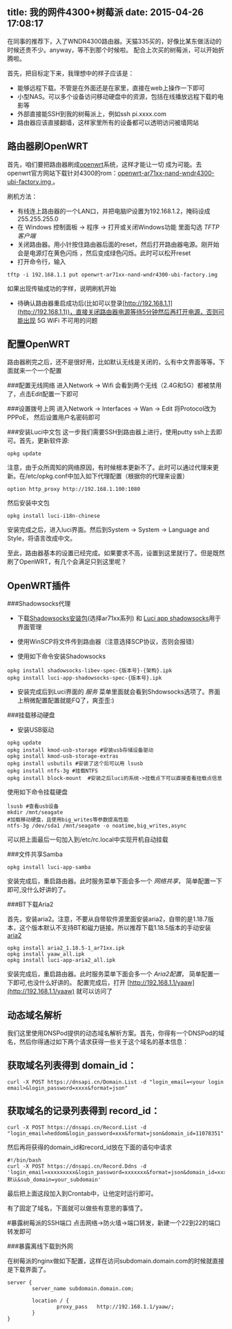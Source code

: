 title: 我的网件4300+树莓派
date: 2015-04-26 17:08:17
---

在同事的推荐下，入了WNDR4300路由器。天猫335买的，好像比某东做活动的时候还贵不少。anyway，等不到那个时候啦。
配合上次买的树莓派，可以开始折腾啦。

<!-- more -->

首先，把目标定下来，我理想中的样子应该是：
* 能够远程下载。不管是在外面还是在家里，直接在web上操作一下即可
* 小型NAS。可以多个设备访问移动硬盘中的资源，包括在线播放远程下载的电影等
* 外部直接能SSH到我的树莓派上，例如ssh pi.xxxx.com
* 路由器应该直接翻墙，这样家里所有的设备都可以透明访问被墙网站

路由器刷OpenWRT
-----
首先，咱们要把路由器刷成[openwrt](http://openwrt.org/)系统，这样才能让一切
成为可能。去openwrt官方网站下载针对4300的rom：[openwrt-ar71xx-nand-wndr4300-ubi-factory.img ](http://downloads.openwrt.org/barrier_breaker/14.07/ar71xx/nand/openwrt-ar71xx-nand-wndr4300-ubi-factory.img)。

刷机方法：
* 有线连上路由器的一个LAN口，并把电脑IP设置为192.168.1.2，掩码设成255.255.255.0
* 在 Windows 控制面板 -> 程序 -> 打开或关闭Windows功能 里面勾选 *TFTP客户端*
* 关闭路由器。用小针按住路由器后面的reset，然后打开路由器电源。刚开始会是电源灯在黄色闪烁
，然后变成绿色闪烁。此时可以松开reset
* 打开命令行，输入
```
tftp -i 192.168.1.1 put openwrt-ar71xx-nand-wndr4300-ubi-factory.img
```
如果出现传输成功的字样，说明刷机开始

* 待确认路由器重启成功后(比如可以登录[http://192.168.1.1](http://192.168.1.1))，直接关闭路由器电源等待5分钟然后再打开电源，否则可能出现 5G WiFi 不可用的问题

配置OpenWRT
----
路由器刷完之后，还不是很好用，比如默认无线是关闭的，么有中文界面等等。下面就来一个一个配置

###配置无线网络
进入Network -> Wifi 会看到两个无线（2.4G和5G）都被禁用了，点击Edit配置一下即可

###设置拨号上网
进入Network -> Interfaces -> Wan -> Edit 将Protocol改为PPPoE， 然后设置用户名密码即可

###安装Luci中文包
这一步我们需要SSH到路由器上进行，使用putty ssh上去即可。首先，更新软件源:
```
opkg update
```
注意，由于众所周知的网络原因，有时候根本更新不了。此时可以通过代理来更新。在/etc/opkg.conf中加入如下代理配置（根据你的代理来设置）
```
option http_proxy http://192.168.1.100:1080
```

然后安装中文包
```
opkg install luci-i18n-chinese
```
安装完成之后，进入luci界面。然后到System -> System -> Language and Style，将语言改成中文。

至此，路由器基本的设置已经完成。如果要求不高，设置到这里就行了。但是既然刷了OpenWRT，有几个会满足只到这里呢？

OpenWRT插件
---------
###Shadowsocks代理
* 下载[Shadowsocks安装包](http://sourceforge.net/projects/openwrt-dist/files/shadowsocks-libev/)(选择ar71xx系列)
和 [Luci app shadowsocks](http://sourceforge.net/projects/openwrt-dist/files/luci-app/shadowsocks-spec/)用于界面管理

* 使用WinSCP将文件传到路由器（注意选择SCP协议，否则会报错）
* 使用如下命令安装Shadowsocks
```
opkg install shadowsocks-libev-spec-{版本号}-{架构}.ipk
opkg install luci-app-shadowsocks-spec-{版本号}.ipk
```

* 安装完成后到Luci界面的 *服务* 菜单里面就会看到Shdowsocks选项了。界面上稍微配置配置就能FQ了，爽歪歪:)

###挂载移动硬盘

* 安装USB驱动
```
opkg update
opkg install kmod-usb-storage #安装usb存储设备驱动
opkg install kmod-usb-storage-extras
opkg install usbutils #安装了这个后可以用 lsusb
opkg install ntfs-3g #挂载NTFS
opkg install block-mount  #安装之后luci的系统->挂载点下可以直接查看挂载点信息
```

使用如下命令挂载硬盘
```
lsusb #查看usb设备  
mkdir /mnt/seagate
#加载移动硬盘，且使用big_writes等参数提高性能  
ntfs-3g /dev/sda1 /mnt/seagate -o noatime,big_writes,async
```

可以把上面最后一句加入到/etc/rc.local中实现开机自动挂载

###文件共享Samba
```
opkg install luci-app-samba
```
安装完成后，重启路由器。此时服务菜单下面会多一个 *网络共享*， 简单配置一下即可,没什么好讲的了。

###BT下载Aria2

首先，安装aria2。注意，不要从自带软件源里面安装aria2，自带的是1.18.7版本，这个版本默认不支持BT和磁力链接。所以推荐下载1.18.5版本的手动安装[aria2](http://pan.baidu.com/s/1eQiwpMi)
```
opkg install aria2_1.18.5-1_ar71xx.ipk
opkg install yaaw_all.ipk
opkg install luci-app-aria2_all.ipk
```
安装完成后，重启路由器。此时服务菜单下面会多一个 *Aria2配置*， 简单配置一下即可,也没什么好讲的。
配置完成后，打开 [http://192.168.1.1/yaaw](http://192.168.1.1/yaaw) 就可以访问了

<!-- todo:
1. 硬盘休眠
2. 广告屏蔽adbyby
6. ChinaDNS
-->

动态域名解析
---------
我们这里使用DNSPod提供的动态域名解析方案。首先，你得有一个DNSPod的域名，然后你得通过如下两个请求获得一些关于这个域名的基本信息：

获取域名列表得到 domain_id：
------------------------
```
curl -X POST https://dnsapi.cn/Domain.List -d "login_email=<your login email>&login_password=xxxx&format=json"
```

获取域名的记录列表得到 record_id：
------------------------------------
```
curl -X POST https://dnsapi.cn/Record.List -d "login_email=heddom&login_password=xxx&format=json&domain_id=11078351"
```
然后再将获得的domain_id和record_id放在下面的语句中请求
```
#!/bin/bash
curl -X POST https://dnsapi.cn/Record.Ddns -d 'login_email=xxxxxxxxx&login_password=xxxxxxx&format=json&domain_id=xxxx&record_id=xxxxxx&record_line=默认&sub_domain=your_subdomain'
```
最后把上面这段加入到Crontab中，让他定时运行即可。

有了固定了域名，下面就可以做些有意思的事情了。

#暴露树莓派的SSH端口
点击网络->防火墙->端口转发，新建一个22到22的端口转发即可

###暴露离线下载到外网

在树莓派的nginx做如下配置，这样在访问subdomain.domain.com的时候就直接是下载界面了。
```
server {
        server_name subdomain.domain.com;

        location / {
                proxy_pass   http://192.168.1.1/yaaw/;
        }
}
```
